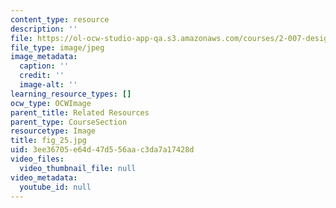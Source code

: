 ```yaml
---
content_type: resource
description: ''
file: https://ol-ocw-studio-app-qa.s3.amazonaws.com/courses/2-007-design-and-manufacturing-i-spring-2009/3ee36705e64d47d556aac3da7a17428d_fig_25.jpg
file_type: image/jpeg
image_metadata:
  caption: ''
  credit: ''
  image-alt: ''
learning_resource_types: []
ocw_type: OCWImage
parent_title: Related Resources
parent_type: CourseSection
resourcetype: Image
title: fig_25.jpg
uid: 3ee36705-e64d-47d5-56aa-c3da7a17428d
video_files:
  video_thumbnail_file: null
video_metadata:
  youtube_id: null
---
```

